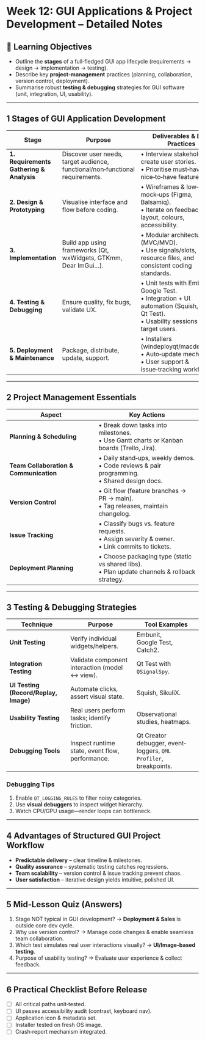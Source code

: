 # Week 12: GUI Applications & Project Development – Detailed Notes

## 🎯 Learning Objectives

* Outline the **stages** of a full‑fledged GUI app lifecycle (requirements → design → implementation → testing).
* Describe key **project‑management** practices (planning, collaboration, version control, deployment).
* Summarise robust **testing & debugging** strategies for GUI software (unit, integration, UI, usability).

---

## 1  Stages of GUI Application Development

| Stage                                    | Purpose                                                                       | Deliverables & Best Practices                                                                                                           |
| ---------------------------------------- | ----------------------------------------------------------------------------- | --------------------------------------------------------------------------------------------------------------------------------------- |
| **1. Requirements Gathering & Analysis** | Discover user needs, target audience, functional/non‑functional requirements. | • Interview stakeholders, create user stories.<br>• Prioritise must‑have vs. nice‑to‑have features.                                     |
| **2. Design & Prototyping**              | Visualise interface and flow before coding.                                   | • Wireframes & low‑fidelity mock‑ups (Figma, Balsamiq).<br>• Iterate on feedback, refine layout, colours, accessibility.                |
| **3. Implementation**                    | Build app using frameworks (Qt, wxWidgets, GTKmm, Dear ImGui…).               | • Modular architecture (MVC/MVD).<br>• Use signals/slots, resource files, and consistent coding standards.                              |
| **4. Testing & Debugging**               | Ensure quality, fix bugs, validate UX.                                        | • Unit tests with Embunit / Google Test.<br>• Integration + UI automation (Squish, Qt Test).<br>• Usability sessions with target users. |
| **5. Deployment & Maintenance**          | Package, distribute, update, support.                                         | • Installers (windeployqt/macdeployqt).<br>• Auto‑update mechanism.<br>• User support & issue‑tracking workflow.                        |

---

## 2  Project Management Essentials

| Aspect                                 | Key Actions                                                                                       |
| -------------------------------------- | ------------------------------------------------------------------------------------------------- |
| **Planning & Scheduling**              | • Break down tasks into milestones.<br>• Use Gantt charts or Kanban boards (Trello, Jira).        |
| **Team Collaboration & Communication** | • Daily stand‑ups, weekly demos.<br>• Code reviews & pair programming.<br>• Shared design docs.   |
| **Version Control**                    | • Git flow (feature branches → PR → main).<br>• Tag releases, maintain changelog.                 |
| **Issue Tracking**                     | • Classify bugs vs. feature requests.<br>• Assign severity & owner.<br>• Link commits to tickets. |
| **Deployment Planning**                | • Choose packaging type (static vs shared libs).<br>• Plan update channels & rollback strategy.   |

---

## 3  Testing & Debugging Strategies

| Technique                             | Purpose                                         | Tool Examples                                                    |
| ------------------------------------- | ----------------------------------------------- | ---------------------------------------------------------------- |
| **Unit Testing**                      | Verify individual widgets/helpers.              | Embunit, Google Test, Catch2.                                    |
| **Integration Testing**               | Validate component interaction (model ↔ view).  | Qt Test with `QSignalSpy`.                                       |
| **UI Testing (Record/Replay, Image)** | Automate clicks, assert visual state.           | Squish, SikuliX.                                                 |
| **Usability Testing**                 | Real users perform tasks; identify friction.    | Observational studies, heatmaps.                                 |
| **Debugging Tools**                   | Inspect runtime state, event flow, performance. | Qt Creator debugger, event‐loggers, `QML Profiler`, breakpoints. |

### Debugging Tips

1. Enable `QT_LOGGING_RULES` to filter noisy categories.
2. Use **visual debuggers** to inspect widget hierarchy.
3. Watch CPU/GPU usage—render loops can bottleneck.

---

## 4  Advantages of Structured GUI Project Workflow

* **Predictable delivery** – clear timeline & milestones.
* **Quality assurance** – systematic testing catches regressions.
* **Team scalability** – version control & issue tracking prevent chaos.
* **User satisfaction** – iterative design yields intuitive, polished UI.

---

## 5  Mid‑Lesson Quiz (Answers)

1. Stage NOT typical in GUI development? → **Deployment & Sales** is outside core dev cycle.
2. Why use version control? → Manage code changes & enable seamless team collaboration.
3. Which test simulates real user interactions visually? → **UI/Image‑based testing**.
4. Purpose of usability testing? → Evaluate user experience & collect feedback.

---

## 6  Practical Checklist Before Release

* [ ] All critical paths unit‑tested.
* [ ] UI passes accessibility audit (contrast, keyboard nav).
* [ ] Application icon & metadata set.
* [ ] Installer tested on fresh OS image.
* [ ] Crash‑report mechanism integrated.
